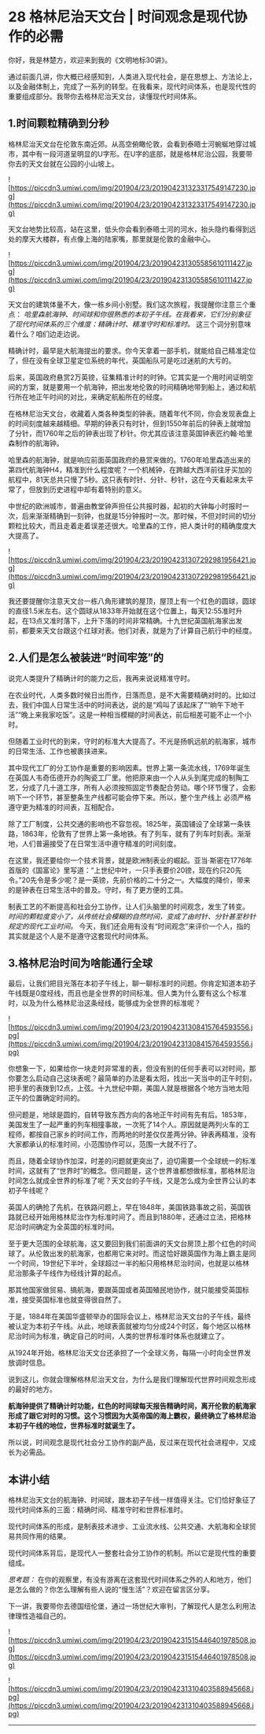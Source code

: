 # 28 格林尼治天文台 | 时间观念是现代协作的必需

你好，我是林楚方，欢迎来到我的《文明地标30讲》。

通过前面几讲，你大概已经感知到，人类进入现代社会，是在思想上、方法论上，以及金融体制上，完成了一系列的转型。在我看来，现代时间体系，也是现代性的重要组成部分。我带你去格林尼治天文台，读懂现代时间体系。

## 1.时间颗粒精确到分秒

格林尼治天文台在伦敦东南近郊。从高空俯瞰伦敦，会看到泰晤士河蜿蜒地穿过城市，其中有一段河道呈明显的U字形。在U字的底部，就是格林尼治公园，我要带你去的天文台就在公园的小山坡上。

![https://piccdn3.umiwi.com/img/201904/23/201904231323317549147230.jpg](https://piccdn3.umiwi.com/img/201904/23/201904231323317549147230.jpg)

天文台地势比较高，站在这里，低头你会看到泰晤士河的河水，抬头隐约看得到远处的摩天大楼群，有点像上海的陆家嘴，那里就是伦敦的金融中心。

![https://piccdn3.umiwi.com/img/201904/23/201904231305585610111427.jpg](https://piccdn3.umiwi.com/img/201904/23/201904231305585610111427.jpg)

天文台的建筑体量不大，像一栋乡间小别墅。我们这次旅程，我提醒你注意三个重点： *哈里森航海钟、时间球和你很熟悉的本初子午线。在我看来，它们分别象征了现代时间体系的三个维度：精确计时、精准守时和标准时。* 这三个词分别意味着什么？咱们边走边说。

精确计时，最早是大航海提出的要求。你今天拿着一部手机，就能给自己精准定位了，但在没有全球卫星定位系统的年代，英国船队可是吃过迷航的大亏的。

后来，英国政府悬赏2万英镑，征集精准计时的时钟。它其实是一个用时间证明空间的方案，就是要用一个航海钟，把出发地伦敦的时间精确地带到船上，通过和航行所在地正午时间的对比，来确定航船所在的经度。

在格林尼治天文台，收藏着人类各种类型的钟表。随着年代不同，你会发现表盘上的时间刻度越来越精细。早期的钟表只有时针，但到1550年前后的钟表上就增加了分针，而1760年之后的钟表出现了秒针。你尤其应该注意英国钟表匠约翰·哈里森制作的航海钟。

哈里森的航海钟，就是响应前面英国政府的悬赏来做的。1760年哈里森造出来的第四代航海钟H4，精准到什么程度呢？一个机械钟，在跨越大西洋前往牙买加的航程中，81天总共只慢了5秒。这只表有时针、分针、秒针，这在今天看起来太平常了，但放到历史进程中却有着特别的意义。

中世纪的欧洲城市，普遍由教堂钟声担任公共报时器，起初的大钟每小时报时一次，后来渐渐精确到一刻钟，也就是15分钟报时一次。那时候，不但对时间的切分颗粒比较大，而且走着走着误差还很大。哈里森的工作，把人类计时的精确度度大大提高了。

![https://piccdn3.umiwi.com/img/201904/23/201904231307292981956421.jpg](https://piccdn3.umiwi.com/img/201904/23/201904231307292981956421.jpg)

我还要提醒你注意天文台一栋八角形建筑的屋顶，屋顶上有一个红色的圆球，圆球的直径1.5米左右。这个圆球从1833年开始就在这个位置上，每天12:55准时升起，在13点又准时落下，上升下落的时间非常精确。十九世纪英国航海家出发前，都要来天文台跟这个红球对表。他们对表，就是为了计算自己航行中的经度。

## 2.人们是怎么被装进“时间牢笼”的

说完人类提升了精确计时的能力之后，我再来说说精准守时。

在农业时代，人类多数时候日出而作，日落而息，是不大需要精确对时的。比如过去，我们中国人日常生活中的时间表达，说的是“鸡叫了该起床了”“晌午下地干活”“晚上来我家吃饭”。这是一种相当模糊的时间表达，前后相差可能不止一个小时。

但随着工业时代的到来，守时的标准大大提高了。不光是扬帆远航的航海家，城市的日常生活、工作也被裹挟进来。

其中现代工厂的分工协作是重要的影响因素。世界上第一条流水线，1769年诞生在英国人韦奇伍德开办的陶瓷工厂里。他把原来由一个人从头到尾完成的制陶工艺，分成了几十道工序，所有人必须按照固定节奏配合劳动。哪个环节慢了，会影响下一个环节，甚至整条生产线都可能会停下来。所以，整个生产线上 必须严格遵守更为精准的时间表，互相配合。

除了工厂制度，公共交通的影响也不容忽视。1825年，英国铺设了全球第一条铁路，1863年，伦敦有了世界上第一条地铁。有了列车，就有了列车时刻表。渐渐地，人们普遍接受了在日常生活中遵守精准的时间刻度。

在这里，我还要给你一个技术背景，就是欧洲制表业的崛起。亚当·斯密在1776年首版的《国富论》里写道：“上世纪中叶，一只手表要价20镑，现在约只20先令。”20先令是多少呢？是一英镑，先前价格的二十分之一。大幅度的降价，带来的是钟表在日常生活中的普及。守时，有了更方便的工具。

制表工艺的不断提高和社会分工协作，让人们头脑里的时间观念，发生了转变。 *时间的颗粒度变小了，从传统社会模糊的自然时间，变成了由时针、分针甚至秒针规定的现代工业时间。* 今天，我们还会用有没有“时间观念”来评价一个人，指的其实就是这个人是不是遵守这套现代时间体系。

## 3.格林尼治时间为啥能通行全球

最后，让我们把目光落在本初子午线上，聊一聊标准时的问题。你肯定知道本初子午线既是0度经线，而且也是全世界的时间标准。但人类为什么要有这么个标准时，以及为什么格林尼治这条经线，能够成为全世界的标准呢？

![https://piccdn3.umiwi.com/img/201904/23/201904231308415764593556.jpg](https://piccdn3.umiwi.com/img/201904/23/201904231308415764593556.jpg)

你想象一下，如果给你一块走时非常准的表，但没有别的任何手表可以对时间，那你要怎么启动自己这块表呢？最简单的办法是看太阳，找出一天当中的正午时刻，把手里的表拨到12点，上弦。十九世纪中期，美国人就是根据各个地方当地太阳正午的位置确定时间的。

但问题是，地球是圆的，自转导致东西方向的各地正午时间有先有后。1853年，美国发生了一起严重的列车相撞事故，一次死了14个人。原因就是两列火车的工程师，都按自己家乡的时间工作，而两地的时差仅仅差两分钟。钟表再精准，没有大家都承认的标准时间，小范围协作可以，范围一大就不行了。

而且，随着全球协作加深，时差的问题就更突出了，迫切需要一个全球统一的标准时间，这就有了“世界时”的概念。但问题是，这个世界谁都想做标准，那格林尼治时间怎么就成全世界的标准了呢？天文台的子午线，又是怎么成为全世界公认的本初子午线呢？

英国人的确抢了先机，在铁路问题上，早在1848年，美国铁路事故之前，英国铁路就已经开始用格林尼治作为标准时间了。而且到1880年，还通过立法，把格林尼治时间确定为全英国的标准时间。

至于更大范围的全球航海，这又要回到我们前面讲的天文台房顶上那个红色的时间球了。从伦敦出发的航海家，也都用它来对时。而这恰好跟英国作为海上霸主是同一个时间，19世纪下半叶，全球超过一半的船只用格林尼治时间，也就是以格林尼治那条子午线作为经线计算的起点。

那其他国家做贸易、搞航海，要跟英国或者英国殖民地协作，就只能接受英国标准，接受英国标准也就变得很自然了。

于是，1884年在美国华盛顿举办的国际会议上，格林尼治天文台的子午线，最终被认定为本初子午线。从此，地球表面就被均匀分成24个时区，每个地区以格林尼治时间为标准，确定自己的时间，人类的世界标准时体系也就建立了。

从1924年开始，格林尼治天文台还承担了一个全球义务，每隔一小时向全世界发放调时信息。

说到这儿，你就会理解格林尼治天文台，为什么是我们理解现代世界时间观念形成的最好的地方。

 **航海钟提供了精确计时功能，红色的时间球每天报告精确时间，离开伦敦的航海家形成了跟它对时的习惯。这个习惯因为大英帝国的海上霸权，最终确立了格林尼治本初子午线的地位，世界标准时就诞生了。**

所以说，时间观念是现代社会分工协作的副产品，反过来在现代社会进程中，又成长为必需品。

## 本讲小结

格林尼治天文台的航海钟、时间球，跟本初子午线一样值得关注。它们恰好象征了现代时间体系的三面：精确时间、精准守时和世界标准时。

现代时间体系的形成，是制表技术进步、工业流水线、公共交通、大航海和全球贸易共同作用的结果。

现代时间体系背后，是现代人一整套社会分工协作的机制。所以它是现代性的重要组成。

 *思考题：* 在你的观察里，有没有游离在这套现代时间体系之外的人和地方，他们是怎么做的？你怎么理解有些人说的“慢生活”？欢迎在留言区分享。

下一讲，我要带你去德国纽伦堡，通过一场世纪大审判，了解现代人是怎么利用法律理性造福自己的。

![https://piccdn3.umiwi.com/img/201904/23/201904231515446401978508.jpg](https://piccdn3.umiwi.com/img/201904/23/201904231515446401978508.jpg)

![https://piccdn3.umiwi.com/img/201904/23/201904231310403588945668.jpg](https://piccdn3.umiwi.com/img/201904/23/201904231310403588945668.jpg)

---
